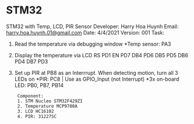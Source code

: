 # STM32
 STM32 with Temp, LCD, PIR Sensor
Developer: Harry Hoa Huynh
Email: harry.hoa.huynh.01@gmail.com
Date: 4/4/2021
Version: 001
Task:
1. Read the temperature via debugging window
		*Temp sensor: PA3
2. Display the temperature via LCD
		 RS	PD1
			EN	PD7
			DB4	PD6
			DB5	PD5
			DB6	PD4
			DB7	PD3
3. Set up PIR at PB8 as an Interrrupt. When detecting motion, turn all 3 LEDs on
		*PIR: PC8 | Use as GPIO_Input (not Interrupt)
		*3x on-board LED: PB0, PB7, PB14
		
		Component:
		1. STM Nucleo STM32F429ZI
		2. Temperature MCP9700A
		3. LCD HC16102
		4. PIR: 31227SC 
